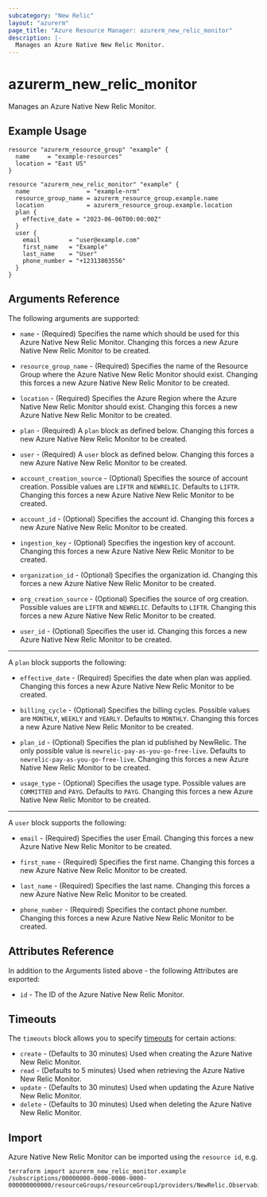 ```yaml
---
subcategory: "New Relic"
layout: "azurerm"
page_title: "Azure Resource Manager: azurerm_new_relic_monitor"
description: |-
  Manages an Azure Native New Relic Monitor.
---
```


# azurerm_new_relic_monitor

Manages an Azure Native New Relic Monitor.

## Example Usage

```hcl
resource "azurerm_resource_group" "example" {
  name     = "example-resources"
  location = "East US"
}

resource "azurerm_new_relic_monitor" "example" {
  name                = "example-nrm"
  resource_group_name = azurerm_resource_group.example.name
  location            = azurerm_resource_group.example.location
  plan {
    effective_date = "2023-06-06T00:00:00Z"
  }
  user {
    email        = "user@example.com"
    first_name   = "Example"
    last_name    = "User"
    phone_number = "+12313803556"
  }
}
```

## Arguments Reference

The following arguments are supported:

* `name` - (Required) Specifies the name which should be used for this Azure Native New Relic Monitor. Changing this forces a new Azure Native New Relic Monitor to be created.

* `resource_group_name` - (Required) Specifies the name of the Resource Group where the Azure Native New Relic Monitor should exist. Changing this forces a new Azure Native New Relic Monitor to be created.

* `location` - (Required) Specifies the Azure Region where the Azure Native New Relic Monitor should exist. Changing this forces a new Azure Native New Relic Monitor to be created.

* `plan` - (Required) A `plan` block as defined below. Changing this forces a new Azure Native New Relic Monitor to be created.

* `user` - (Required) A `user` block as defined below. Changing this forces a new Azure Native New Relic Monitor to be created.

* `account_creation_source` - (Optional) Specifies the source of account creation. Possible values are `LIFTR` and `NEWRELIC`. Defaults to `LIFTR`. Changing this forces a new Azure Native New Relic Monitor to be created.

* `account_id` - (Optional) Specifies the account id. Changing this forces a new Azure Native New Relic Monitor to be created.

* `ingestion_key` - (Optional) Specifies the ingestion key of account. Changing this forces a new Azure Native New Relic Monitor to be created.

* `organization_id` - (Optional) Specifies the organization id. Changing this forces a new Azure Native New Relic Monitor to be created.

* `org_creation_source` - (Optional) Specifies the source of org creation. Possible values are `LIFTR` and `NEWRELIC`. Defaults to `LIFTR`. Changing this forces a new Azure Native New Relic Monitor to be created.

* `user_id` - (Optional) Specifies the user id. Changing this forces a new Azure Native New Relic Monitor to be created.

---

A `plan` block supports the following:

* `effective_date` - (Required) Specifies the date when plan was applied. Changing this forces a new Azure Native New Relic Monitor to be created.

* `billing_cycle` - (Optional) Specifies the billing cycles. Possible values are `MONTHLY`, `WEEKLY` and `YEARLY`. Defaults to `MONTHLY`. Changing this forces a new Azure Native New Relic Monitor to be created.

* `plan_id` - (Optional) Specifies the plan id published by NewRelic. The only possible value is `newrelic-pay-as-you-go-free-live`. Defaults to `newrelic-pay-as-you-go-free-live`. Changing this forces a new Azure Native New Relic Monitor to be created.

* `usage_type` - (Optional) Specifies the usage type. Possible values are `COMMITTED` and `PAYG`. Defaults to `PAYG`. Changing this forces a new Azure Native New Relic Monitor to be created.

---

A `user` block supports the following:

* `email` - (Required) Specifies the user Email. Changing this forces a new Azure Native New Relic Monitor to be created.

* `first_name` - (Required) Specifies the first name. Changing this forces a new Azure Native New Relic Monitor to be created.

* `last_name` - (Required) Specifies the last name. Changing this forces a new Azure Native New Relic Monitor to be created.

* `phone_number` - (Required) Specifies the contact phone number. Changing this forces a new Azure Native New Relic Monitor to be created.

## Attributes Reference

In addition to the Arguments listed above - the following Attributes are exported:

* `id` - The ID of the Azure Native New Relic Monitor.

## Timeouts

The `timeouts` block allows you to specify [timeouts](https://www.terraform.io/docs/configuration/resources.html#timeouts) for certain actions:

* `create` - (Defaults to 30 minutes) Used when creating the Azure Native New Relic Monitor.
* `read` - (Defaults to 5 minutes) Used when retrieving the Azure Native New Relic Monitor.
* `update` - (Defaults to 30 minutes) Used when updating the Azure Native New Relic Monitor.
* `delete` - (Defaults to 30 minutes) Used when deleting the Azure Native New Relic Monitor.

## Import

Azure Native New Relic Monitor can be imported using the `resource id`, e.g.

```shell
terraform import azurerm_new_relic_monitor.example /subscriptions/00000000-0000-0000-0000-000000000000/resourceGroups/resourceGroup1/providers/NewRelic.Observability/monitors/monitor1
```
